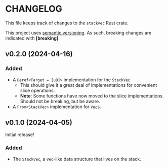 # CHANGELOG
This file keeps track of changes to the `stackvec` Rust crate.

This project uses [semantic versioning](https://semver.org). As such, breaking changes are indicated with **\[breaking\]**.


## v0.2.0 (2024-04-16)
### Added 
- A `Deref<Target = [u8]>` implementation for the `StackVec`.
    - This should give it a great deal of implementations for convenient slice operations.
    - **Note**: Some functions have now moved to the slice implementations. Should not be breaking, but be aware.
- A `From<StackVec>` implementation for `Vec`s.


## v0.1.0 (2024-04-05)
Initial release!

### Added
- The `StackVec`, a `Vec`-like data structure that lives on the stack.
